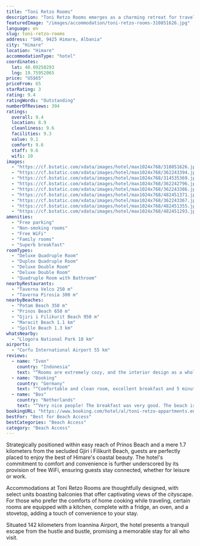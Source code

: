 ```yaml
---
title: "Toni Retzo Rooms"
description: "Toni Retzo Rooms emerges as a charming retreat for travelers seeking a serene getaway in Himare, just a short stroll from the pristine Potam Beach."
featuredImage: "/images/accommodation/toni-retzo-rooms-310851626.jpg"
language: en
slug: toni-retzo-rooms
address: "SH8, 9425 Himare, Albania"
city: "Himare"
location: "Himare"
accommodationType: "hotel"
coordinates:
  lat: 40.09250293
  lng: 19.75952065
price: "US$65"
priceFrom: 65
starRating: 3
rating: 9.4
ratingWords: "Outstanding"
numberOfReviews: 394
ratings:
  overall: 9.4
  location: 8.9
  cleanliness: 9.6
  facilities: 9.3
  value: 9.1
  comfort: 9.6
  staff: 9.6
  wifi: 10
images:
  - "https://cf.bstatic.com/xdata/images/hotel/max1024x768/310851626.jpg?k=ad88df36eb530994e09c964841320e5245d21457a5a0d2d4e1f30b78d0ef7ba5&o=&hp=1"
  - "https://cf.bstatic.com/xdata/images/hotel/max1024x768/362243394.jpg?k=d39a3f4626f21c8a3a6387e36d2de42ceeb78213ccff11b769810799a1919ff5&o=&hp=1"
  - "https://cf.bstatic.com/xdata/images/hotel/max1024x768/314535369.jpg?k=d2816abd52b33d0ab0267215bd5365cf6961c2a6cb8dff0dfe378ecc49b36c86&o=&hp=1"
  - "https://cf.bstatic.com/xdata/images/hotel/max1024x768/362242796.jpg?k=e12aeff64cec732e907ab634248c3b9fdf79b14e7bd8a54dce103bea3c8c3efe&o=&hp=1"
  - "https://cf.bstatic.com/xdata/images/hotel/max1024x768/362243386.jpg?k=4b7c5c66152a4f5ea016252ca2a78e1b51cb76f1945b306ab241af73ca0cf303&o=&hp=1"
  - "https://cf.bstatic.com/xdata/images/hotel/max1024x768/482451371.jpg?k=1f28312bd3ef1f0289b7e7f47add9a664d3d61d1ff1fc23519f909abe7ac6253&o=&hp=1"
  - "https://cf.bstatic.com/xdata/images/hotel/max1024x768/362243367.jpg?k=dd9173ae8a0a2020503371d93a8ec9aa272af4e0b63aa7a95584d13d6d680073&o=&hp=1"
  - "https://cf.bstatic.com/xdata/images/hotel/max1024x768/482451355.jpg?k=a0e8e0e126f4ad01c14f016b04769c568cbbed784f7f17db8cc6d681a99ae915&o=&hp=1"
  - "https://cf.bstatic.com/xdata/images/hotel/max1024x768/482451293.jpg?k=f1651801aa80fd1a1cee39a1acbe86a8b48d8683d7b8619f95b580f20cdf7fe0&o=&hp=1"
amenities:
  - "Free parking"
  - "Non-smoking rooms"
  - "Free WiFi"
  - "Family rooms"
  - "Superb breakfast"
roomTypes:
  - "Deluxe Quadruple Room"
  - "Duplex Quadruple Room"
  - "Deluxe Double Room"
  - "Deluxe Double Room"
  - "Quadruple Room with Bathroom"
nearbyRestaurants:
  - "Taverna Velco 250 m"
  - "Taverna Pirosia 300 m"
nearbyBeaches:
  - "Potam Beach 350 m"
  - "Prinos Beach 650 m"
  - "Gjiri i Filikurit Beach 950 m"
  - "Maracit Beach 1.1 km"
  - "Spille Beach 1.3 km"
whatsNearby:
  - "Llogora National Park 18 km"
airports:
  - "Corfu International Airport 55 km"
reviews:
  - name: "Iven"
    country: "Indonesia"
    text: "“Rooms are extremely cozy, and the interior design as a whole is really fantastic.”"
  - name: "Booking"
    country: "Germany"
    text: "“Comfortable and clean room, excellent breakfast and 5 minute walk to the beach”"
  - name: "Bos"
    country: "Netherlands"
    text: "“Very nice people! The breakfast was very good. The beach is just a 5 minute walk away. The room was really nice, had an amazing view and it had the best shower we have had in Albania”"
bookingURL: "https://www.booking.com/hotel/al/toni-retzo-appartments.en-gb.html?aid=8035640"
bestFor: "Best for Beach Access"
bestCategories: "Beach Access"
category: "Beach Access"
---
```


Strategically positioned within easy reach of Prinos Beach and a mere 1.7 kilometers from the secluded Gjiri i Filikurit Beach, guests are perfectly placed to enjoy the best of Himare's coastal beauty. The hotel's commitment to comfort and convenience is further underscored by its provision of free WiFi, ensuring guests stay connected, whether for leisure or work.

Accommodations at Toni Retzo Rooms are thoughtfully designed, with select units boasting balconies that offer captivating views of the cityscape. For those who prefer the comforts of home cooking while traveling, certain rooms are equipped with a kitchen, complete with a fridge, an oven, and a stovetop, adding a touch of convenience to your stay.

Situated 142 kilometers from Ioannina Airport, the hotel presents a tranquil escape from the hustle and bustle, promising a memorable stay for all who visit.